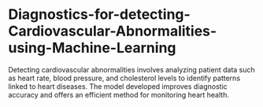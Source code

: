 # Diagnostics-for-detecting-Cardiovascular-Abnormalities-using-Machine-Learning
Detecting cardiovascular abnormalities involves analyzing patient data such as heart rate, blood pressure, and cholesterol levels to identify patterns linked to heart diseases. The model developed improves diagnostic accuracy and offers an efficient method for monitoring heart health.
